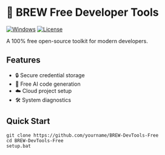 # 🚀 BREW Free Developer Tools

[![Windows](https://img.shields.io/badge/Platform-Windows_10+-0078D6?logo=windows)](https://github.com/yourname/BREW-DevTools-Free)
[![License](https://img.shields.io/badge/License-MIT-green)](LICENSE)

A 100% free open-source toolkit for modern developers.

## Features
- 🔒 Secure credential storage
- 🤖 Free AI code generation
- ☁️ Cloud project setup
- 🛠️ System diagnostics

## Quick Start
```batch
git clone https://github.com/yourname/BREW-DevTools-Free
cd BREW-DevTools-Free
setup.bat
